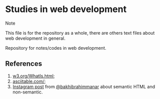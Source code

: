 # Studies in web development

> [!NOTE]
> This file is for the repository as a whole, there are others text files about web development in general.

Repository for notes/codes in web development.

## References

1. [w3.org/WhatIs.html](https://www.w3.org/WhatIs.html);
2. [asciitable.com/](http://www.asciitable.com/);
3. [Instagram post](https://www.instagram.com/p/C9LDQyXg2vx/) from [@bakhibrahimmanar](https://www.instagram.com/bakhibrahimmanar/) about semantic HTML and non-semantic.
